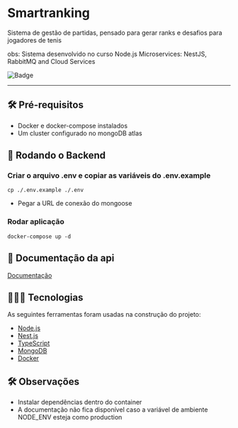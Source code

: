 # Smartranking

Sistema de gestão de partidas, pensado para gerar ranks e desafios para jogadores de tenis

obs: Sistema desenvolvido no curso Node.js Microservices: NestJS, RabbitMQ and Cloud Services

![Badge](https://img.shields.io/badge/Smartranking-api-%237159c1?style=for-the-badge&logo=ghost)

<hr>

## 🛠️ Pré-requisitos
* Docker e docker-compose instalados
* Um cluster configurado no mongoDB atlas

## 🎲 Rodando o Backend

### Criar o arquivo .env e copiar as variáveis do .env.example
```=shell
cp ./.env.example ./.env
```
* Pegar a URL de conexão do mongoose

### Rodar aplicação
```=shell
docker-compose up -d 
```

## 📖 Documentação da api

[Documentação](http://localhost:3000/api)

## 👨🏼‍💻 Tecnologias

As seguintes ferramentas foram usadas na construção do projeto:

- [Node.js](https://nodejs.org/en/)
- [Nest.js](https://docs.nestjs.com/)
- [TypeScript](https://www.typescriptlang.org/)
- [MongoDB](https://www.mongodb.com/docs/manual/)
- [Docker](https://docs.docker.com/)

## 🛠️ Observações
* Instalar dependências dentro do container
* A documentação não fica disponível caso a variável de ambiente NODE_ENV esteja como production
